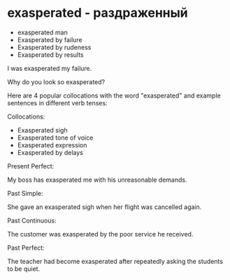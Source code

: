 # exasperated - раздраженный




- exasperated man
- Exasperated by failure
- Exasperated by rudeness
- Exasperated by results

I was exasperated my failure.

Why do you look so exasperated?

Here are 4 popular collocations with the word "exasperated" and example sentences in different verb tenses:

Collocations:

- Exasperated sigh
- Exasperated tone of voice
- Exasperated expression
- Exasperated by delays

Present Perfect:

My boss has exasperated me with his unreasonable demands.

Past Simple:

She gave an exasperated sigh when her flight was cancelled again.

Past Continuous:

The customer was exasperated by the poor service he received.

Past Perfect:

The teacher had become exasperated after repeatedly asking the students to be quiet.